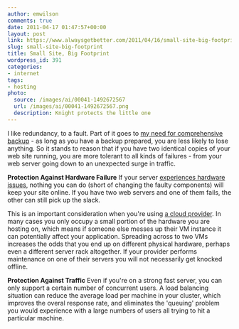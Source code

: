 ```yaml
---
author: emwilson
comments: true
date: 2011-04-17 01:47:57+00:00
layout: post
link: https://www.alwaysgetbetter.com/2011/04/16/small-site-big-footprint/
slug: small-site-big-footprint
title: Small Site, Big Footprint
wordpress_id: 391
categories:
- internet
tags:
- hosting
photo:
  source: /images/ai/00041-1492672567
  url: /images/ai/00041-1492672567.png
  description: Knight protects the little one
---
```


I like redundancy, to a fault. Part of it goes to [my need for comprehensive backup](/blog/2011/04/15/backup-time/) - as long as you have a backup prepared, you are less likely to lose anything. So it stands to reason that if you have two identical copies of your web site running, you are more tolerant to all kinds of failures - from your web server going down to an unexpected surge in traffic.

**Protection Against Hardware Failure**
If your server [experiences hardware issues](/blog/2011/04/23/surviving-cloud-failures/), nothing you can do (short of changing the faulty components) will keep your site online. If you have two web servers and one of them fails, the other can still pick up the slack.

This is an important consideration when you're using [a cloud provider](/blog/2011/04/05/cloud-computing-magical/). In many cases you only occupy a small portion of the hardware you are hosting on, which means if someone else messes up their VM instance it can potentially affect your application. Spreading across to two VMs increases the odds that you end up on different physical hardware, perhaps even a different server rack altogether. If your provider performs maintenance on one of their servers you will not necessarily get knocked offline.

**Protection Against Traffic**
Even if you're on a strong fast server, you can only support a certain number of concurrent users. A load balancing situation can reduce the average load per machine in your cluster, which improves the overal response rate, and eliminates the 'queuing' problem you would experience with a large numbers of users all trying to hit a particular machine.
